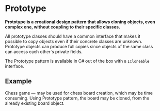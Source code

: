 # Prototype

**Prototype is a creational design pattern that allows cloning objects, even complex one, without coupling to their specific classes.**

All prototype classes should have a common interface that makes it possible to copy objects even if their concrete classes are unknown. Prototype objects can produce full copies since objects of the same class can access each other's private fields.

The Prototype pattern is available in C# out of the box with a `ICloneable` interface.

## Example

Chess game — may be used for chess board creation, which may be time consuming. Using Prototype pattern, the board may be cloned, from the already existing board object.